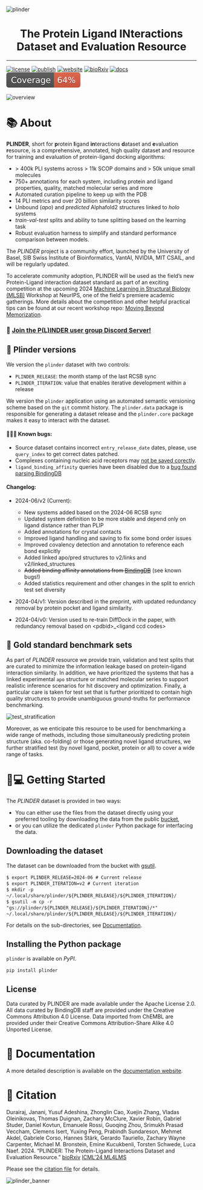 ![plinder](https://github.com/user-attachments/assets/05088c51-36c8-48c6-a7b2-8a69bd40fb44)

<div align="center">
    <h1>The Protein Ligand INteractions Dataset and Evaluation Resource</h1>
</div>

---

[![license](https://img.shields.io/badge/License-Apache%202.0-blue.svg)](https://github.com/plinder-org/plinder/blob/master/LICENSE.txt)
[![publish](https://github.com/plinder-org/plinder/actions/workflows/main.yaml/badge.svg)](https://github.com/plinder-org/plinder/pkgs/container/plinder)
[![website](https://img.shields.io/badge/website-plinder-blue.svg)](https://www.plinder.sh/)
[![bioRxiv](https://img.shields.io/badge/bioRxiv-2024.07.17.603955-blue.svg)](https://www.biorxiv.org/content/10.1101/2024.07.17.603955)
[![docs](https://github.com/plinder-org/plinder/actions/workflows/docs.yaml/badge.svg)](https://plinder-org.github.io/plinder/)
[![coverage](https://github.com/plinder-org/plinder/raw/python-coverage-comment-action-data/badge.svg)](https://github.com/plinder-org/plinder/tree/python-coverage-comment-action-data)

![overview](https://github.com/user-attachments/assets/39d251b1-8114-4242-b9fc-e0cce900d22f)

# 📚 About

**PLINDER**, short for **p**rotein **l**igand **in**teractions **d**ataset and
**e**valuation **r**esource, is a comprehensive, annotated, high quality dataset and
resource for training and evaluation of protein-ligand docking algorithms:

- \> 400k PLI systems across > 11k SCOP domains and > 50k unique small molecules
- 750+ annotations for each system, including protein and ligand properties, quality,
  matched molecular series and more
- Automated curation pipeline to keep up with the PDB
- 14 PLI metrics and over 20 billion similarity scores
- Unbound \(_apo_\) and _predicted_ Alphafold2 structures linked to _holo_ systems
- _train-val-test_ splits and ability to tune splitting based on the learning task
- Robust evaluation harness to simplify and standard performance comparison between
  models.

The *PLINDER* project is a community effort, launched by the University of Basel,
SIB Swiss Institute of Bioinformatics, VantAI, NVIDIA, MIT CSAIL, and will be regularly
updated.

To accelerate community adoption, PLINDER will be used as the field’s new Protein-Ligand
interaction dataset standard as part of an exciting competition at the upcoming 2024
[Machine Learning in Structural Biology (MLSB)](https://mlsb.io#challenge) Workshop at NeurIPS, one of the field's premiere academic gatherings.
More details about the competition and other helpful practical tips can be found at our recent workshop repo:
[Moving Beyond Memorization](https://github.com/plinder-org/moving_beyond_memorisation).

### 👋 [Join the P(L)INDER user group Discord Server!](https://discord.gg/KgUdMn7TuS)


## 🔢 Plinder versions

We version the `plinder` dataset with two controls:

- `PLINDER_RELEASE`: the month stamp of the last RCSB sync
- `PLINDER_ITERATION`: value that enables iterative development within a release

We version the `plinder` application using an automated semantic
versioning scheme based on the `git` commit history.
The `plinder.data` package is responsible for generating a dataset
release and the `plinder.core` package makes it easy to interact
with the dataset.

#### 🐛🐛🐛 Known bugs:
- Source dataset contains incorrect `entry_release_date` dates, please, use `query_index` to get correct dates patched.
- Complexes containing nucleic acid receptors may [not be saved corectly](https://github.com/plinder-org/plinder/issues/61).
- `ligand_binding_affinity` queries have been disabled due to a [bug found parsing BindingDB](https://github.com/plinder-org/plinder/issues/94)

#### Changelog:

- 2024-06/v2 (Current):
    - New systems added based on the 2024-06 RCSB sync
    - Updated system definition to be more stable and depend only on ligand distance rather than PLIP
    - Added annotations for crystal contacts
    - Improved ligand handling and saving to fix some bond order issues
    - Improved covalency detection and annotation to reference each bond explicitly
    - Added linked apo/pred structures to v2/links and v2/linked_structures
    - <del>Added binding affinity annotations from [BindingDB](https://bindingdb.org)</del> (see known bugs!)
    - Added statistics requirement and other changes in the split to enrich test set diversity

- 2024-04/v1: Version described in the preprint, with updated redundancy removal by protein pocket and ligand similarity.
- 2024-04/v0: Version used to re-train DiffDock in the paper, with redundancy removal based on \<pdbid\>\_\<ligand ccd codes\>

## 🏅 Gold standard benchmark sets

As part of *PLINDER* resource we provide train, validation and test splits that are
curated to minimize the information leakage based on protein-ligand interaction
similarity.
In addition, we have prioritized the systems that has a linked experimental `apo`
structure or matched molecular series to support realistic inference scenarios for hit
discovery and optimization.
Finally, a particular care is taken for test set that is further prioritized to contain
high quality structures to provide unambiguous ground-truths for performance
benchmarking.

![test_stratification](https://github.com/user-attachments/assets/5bb96534-f939-42b5-bf85-5ac3a71aa324)

Moreover, as we enticipate this resource to be used for benchmarking a wide range of methods, including those simultaneously predicting protein structure (aka. co-folding) or those generating novel ligand structures, we further stratified test (by novel ligand, pocket, protein or all) to cover a wide range of tasks.

# 👨💻 Getting Started

The *PLINDER* dataset is provided in two ways:

- You can either use the files from the dataset directly using your preferred tooling
  by downloading the data from the public
  [bucket](https://cloud.google.com/storage/docs/buckets),
- or you can utilize the dedicated `plinder` Python package for interfacing the data.


## Downloading the dataset

The dataset can be downloaded from the bucket with
[gsutil](https://cloud.google.com/storage/docs/gsutil_install).

```console
$ export PLINDER_RELEASE=2024-06 # Current release
$ export PLINDER_ITERATION=v2 # Current iteration
$ mkdir -p ~/.local/share/plinder/${PLINDER_RELEASE}/${PLINDER_ITERATION}/
$ gsutil -m cp -r "gs://plinder/${PLINDER_RELEASE}/${PLINDER_ITERATION}/*" ~/.local/share/plinder/${PLINDER_RELEASE}/${PLINDER_ITERATION}/
```
For details on the sub-directories, see [Documentation](https://plinder-org.github.io/plinder/tutorial/dataset.html).

## Installing the Python package

`plinder` is available on *PyPI*.

```
pip install plinder
```

## License
Data curated by PLINDER are made available under the Apache License 2.0.
All data curated by BindingDB staff are provided under the Creative Commons Attribution 4.0 License. Data imported from ChEMBL are provided under their Creative Commons Attribution-Share Alike 4.0 Unported License.


# 📝 Documentation

A more detailed description is available on the
[documentation website](https://plinder-org.github.io/plinder/).

# 📃 Citation

Durairaj, Janani, Yusuf Adeshina, Zhonglin Cao, Xuejin Zhang, Vladas Oleinikovas, Thomas Duignan, Zachary McClure, Xavier Robin, Gabriel Studer, Daniel Kovtun, Emanuele Rossi, Guoqing Zhou, Srimukh Prasad Veccham, Clemens Isert, Yuxing Peng, Prabindh Sundareson, Mehmet Akdel, Gabriele Corso, Hannes Stärk, Gerardo Tauriello, Zachary Wayne Carpenter, Michael M. Bronstein, Emine Kucukbenli, Torsten Schwede, Luca Naef. 2024. “PLINDER: The Protein-Ligand Interactions Dataset and Evaluation Resource.”
[bioRxiv](https://doi.org/10.1101/2024.07.17.603955)
[ICML'24 ML4LMS](https://openreview.net/forum?id=7UvbaTrNbP)

Please see the [citation file](CITATION.cff) for details.

![plinder_banner](https://github.com/user-attachments/assets/43d129f2-3bb6-4903-81fa-182c351c64b6)

